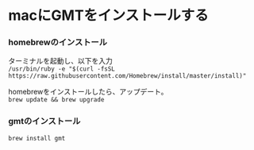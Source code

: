 # macにGMTをインストールする
### homebrewのインストール
ターミナルを起動し、以下を入力  
`/usr/bin/ruby -e "$(curl -fsSL https://raw.githubusercontent.com/Homebrew/install/master/install)"`  
  
homebrewをインストールしたら、アップデート。  
`brew update && brew upgrade`  
### gmtのインストール
`brew install gmt`
